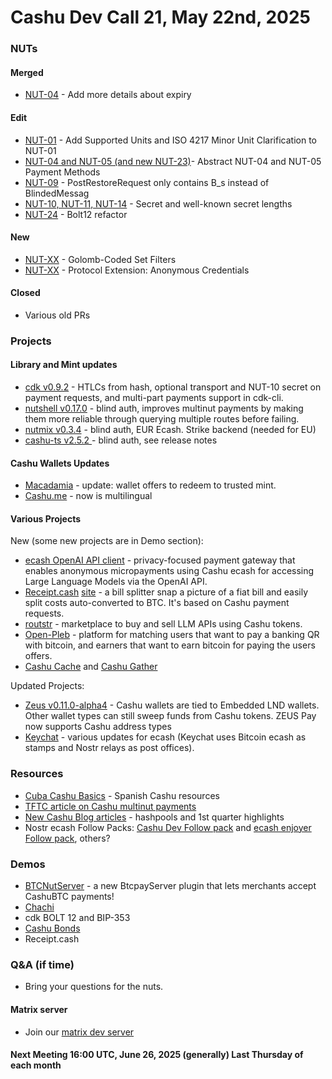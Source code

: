 
# Cashu Dev Call 21, May 22nd, 2025

### NUTs
#### Merged
* [NUT-04](https://github.com/cashubtc/nuts/pull/245) - Add more details about expiry
#### Edit
* [NUT-01](https://github.com/cashubtc/nuts/pull/263) - Add Supported Units and ISO 4217 Minor Unit Clarification to NUT-01
* [NUT-04 and NUT-05 (and new NUT-23)](https://github.com/cashubtc/nuts/pull/258)- Abstract NUT-04 and NUT-05 Payment Methods
* [NUT-09](https://github.com/cashubtc/nuts/pull/262) -  PostRestoreRequest only contains B_s instead of BlindedMessag
* [NUT-10, NUT-11, NUT-14](https://github.com/cashubtc/nuts/pull/255) - Secret and well-known secret lengths 
* [NUT-24](https://github.com/cashubtc/nuts/pull/259) - Bolt12 refactor 

#### New
* [NUT-XX](https://github.com/cashubtc/nuts/pull/261) - Golomb-Coded Set Filters
* [NUT-XX](https://github.com/cashubtc/nuts/pull/253) - Protocol Extension: Anonymous Credentials 

#### Closed
* Various old PRs

### Projects


#### Library and Mint updates
* [cdk v0.9.2](https://github.com/cashubtc/cdk/releases/tag/v0.9.2) -  HTLCs from hash, optional transport and NUT-10 secret on payment requests, and multi-part payments support in cdk-cli.
* [nutshell v0.17.0](https://github.com/cashubtc/nutshell/releases/tag/0.17.0) - blind auth, improves multinut payments by making them more reliable through querying multiple routes before failing.
* [nutmix v0.3.4](https://github.com/lescuer97/nutmix/releases/tag/v0.3.4) - blind auth, EUR Ecash. Strike backend (needed for EU)
* [cashu-ts v2.5.2 ](https://github.com/cashubtc/cashu-ts/releases)- blind auth, see release notes

#### Cashu Wallets Updates
* [Macadamia](https://github.com/zeugmaster/macadamia) - update: wallet offers to redeem to trusted mint.
* [Cashu.me](https://github.com/cashubtc/cashu.me) - now is multilingual

#### Various Projects

New (some new projects are in Demo section): 

* [ecash OpenAI API client](https://github.com/9qeklajc/ecash-402-client) - privacy-focused payment gateway that enables anonymous micropayments using Cashu ecash for accessing Large Language Models via the OpenAI API.
* [Receipt.cash](https://github.com/Origami74/receipt-cash)     [site](https://Receipt.Cash) - a bill splitter snap a picture of a fiat bill and easily split costs auto-converted to BTC. It's based on Cashu payment requests.
* [routstr](https://github.com/routstr) - marketplace to buy and sell LLM APIs using Cashu tokens.
* [Open-Pleb](https://github.com/gandlafbtc/open-pleb) - platform for matching users that want to pay a banking QR with bitcoin, and earners that want to earn bitcoin for paying the users offers.
* [Cashu Cache](https://github.com/robwoodgate/cashu-cache) and [Cashu Gather](https://www.nostrly.com/cashu-gather/) 

Updated Projects: 
* [Zeus v0.11.0-alpha4](https://github.com/ZeusLN/zeus/releases/tag/v0.11.0-alpha4) - Cashu wallets are tied to Embedded LND wallets. Other wallet types can still sweep funds from Cashu tokens. ZEUS Pay now supports Cashu address types
* [Keychat](https://github.com/keychat-io/keychat-app/releases/tag/1.32.4%2B6380) - various updates for ecash (Keychat uses Bitcoin ecash as stamps and Nostr relays as post offices).

### Resources 

* [Cuba Cashu Basics](https://cuba-bitcoin.github.io/tutoriales/cashubasico.html) - Spanish Cashu resources
* [TFTC article on Cashu multinut payments](https://www.tftc.io/multinut-ecash-payments/)
* [New Cashu Blog articles](https://blog.cashu.space/) - hashpools and 1st quarter highlights
* Nostr ecash Follow Packs: [Cashu Dev Follow pack](https://following.space/d/d27a91a4-6155-4089-b4de-377e24dde08d?p=50d94fc2d8580c682b071a542f8b1e31a200b0508bab95a33bef0855df281d63) and [ecash enjoyer Follow pack](https://following.space/d/rll19515bphw?p=c7e300eb1e297c5331cf57ae1304b48e5adeeb56c492d9f450494b39e94ebe38), others?
### Demos
* [BTCNutServer](https://github.com/d4rp4t/BTCNutServer) - a new BtcpayServer plugin that lets merchants accept CashuBTC payments! 
* [Chachi](https://github.com/purrgrammer/chachi)
* cdk BOLT  12 and BIP-353
* [Cashu Bonds](https://github.com/lescuer97/nut-bond)
* Receipt.cash 

### Q&A (if time)
* Bring your questions for the nuts.

#### Matrix server
- Join our [matrix dev server](https://matrix.to/#/#dev:matrix.cashu.space)

#### Next Meeting 16:00 UTC, June 26, 2025 (generally) Last Thursday of each month







